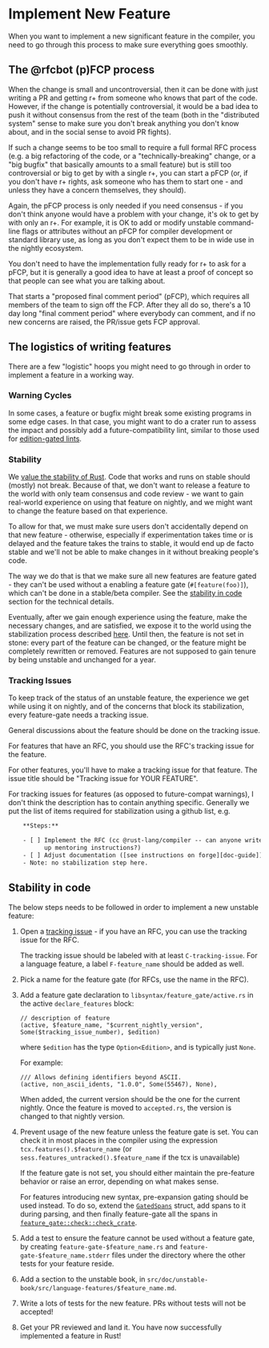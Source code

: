 # Implement New Feature

When you want to implement a new significant feature in the compiler,
you need to go through this process to make sure everything goes
smoothly.

## The @rfcbot (p)FCP process

When the change is small and uncontroversial, then it can be done
with just writing a PR and getting r+ from someone who knows that
part of the code. However, if the change is potentially controversial,
it would be a bad idea to push it without consensus from the rest
of the team (both in the "distributed system" sense to make sure
you don't break anything you don't know about, and in the social
sense to avoid PR fights).

If such a change seems to be too small to require a full formal RFC
process (e.g. a big refactoring of the code, or a
"technically-breaking" change, or a "big bugfix" that basically
amounts to a small feature) but is still too controversial or
big to get by with a single r+, you can start a pFCP (or, if you
don't have r+ rights, ask someone who has them to start one - and
unless they have a concern themselves, they should).

Again, the pFCP process is only needed if you need consensus - if you
don't think anyone would have a problem with your change, it's ok to
get by with only an r+. For example, it is OK to add or modify
unstable command-line flags or attributes without an pFCP for
compiler development or standard library use, as long as you don't
expect them to be in wide use in the nightly ecosystem.

You don't need to have the implementation fully ready for r+ to ask
for a pFCP, but it is generally a good idea to have at least a proof
of concept so that people can see what you are talking about.

That starts a "proposed final comment period" (pFCP), which requires
all members of the team to sign off the FCP. After they all do so,
there's a 10 day long "final comment period" where everybody can comment,
and if no new concerns are raised, the PR/issue gets FCP approval.

## The logistics of writing features

There are a few "logistic" hoops you might need to go through in
order to implement a feature in a working way.

### Warning Cycles

In some cases, a feature or bugfix might break some existing programs
in some edge cases. In that case, you might want to do a crater run
to assess the impact and possibly add a future-compatibility lint,
similar to those used for
[edition-gated lints](diagnostics.md#edition-gated-lints).

### Stability

We [value the stability of Rust]. Code that works and runs on stable
should (mostly) not break. Because of that, we don't want to release
a feature to the world with only team consensus and code review -
we want to gain real-world experience on using that feature on nightly,
and we might want to change the feature based on that experience.

To allow for that, we must make sure users don't accidentally depend
on that new feature - otherwise, especially if experimentation takes
time or is delayed and the feature takes the trains to stable,
it would end up de facto stable and we'll not be able to make changes
in it without breaking people's code.

The way we do that is that we make sure all new features are feature
gated - they can't be used without a enabling a feature gate
(`#[feature(foo)]`), which can't be done in a stable/beta compiler.
See the [stability in code] section for the technical details.

Eventually, after we gain enough experience using the feature,
make the necessary changes, and are satisfied, we expose it to
the world using the stabilization process described [here].
Until then, the feature is not set in stone: every part of the
feature can be changed, or the feature might be completely
rewritten or removed. Features are not supposed to gain tenure
by being unstable and unchanged for a year.

<a name = "tracking-issue"></a>
###  Tracking Issues

To keep track of the status of an unstable feature, the
experience we get while using it on nightly, and of the
concerns that block its stabilization, every feature-gate
needs a tracking issue.

General discussions about the feature should be done on
the tracking issue.

For features that have an RFC, you should use the RFC's
tracking issue for the feature.

For other features, you'll have to make a tracking issue
for that feature. The issue title should be "Tracking issue
for YOUR FEATURE".

For tracking issues for features (as opposed to future-compat
warnings), I don't think the description has to contain
anything specific. Generally we put the list of items required
for stabilization using a github list, e.g.

```txt
    **Steps:**

    - [ ] Implement the RFC (cc @rust-lang/compiler -- can anyone write
          up mentoring instructions?)
    - [ ] Adjust documentation ([see instructions on forge][doc-guide])
    - Note: no stabilization step here.
```

<a name="stability-in-code"></a>
##  Stability in code

The below steps needs to be followed in order to implement
a new unstable feature:

1. Open a [tracking issue] -
   if you have an RFC, you can use the tracking issue for the RFC.

   The tracking issue should be labeled with at least `C-tracking-issue`.
   For a language feature, a label `F-feature_name` should be added as well.

2. Pick a name for the feature gate (for RFCs, use the name
   in the RFC).

3. Add a feature gate declaration to `libsyntax/feature_gate/active.rs`
   in the active `declare_features` block:

   ```rust,ignore
   // description of feature
   (active, $feature_name, "$current_nightly_version", Some($tracking_issue_number), $edition)
   ```

   where `$edition` has the type `Option<Edition>`, and is typically
   just `None`.

   For example:

   ```rust,ignore
   /// Allows defining identifiers beyond ASCII.
   (active, non_ascii_idents, "1.0.0", Some(55467), None),
   ```

   When added, the current version should be the one for the current nightly.
   Once the feature is moved to `accepted.rs`, the version is changed to that nightly version.

4. Prevent usage of the new feature unless the feature gate is set.
   You can check it in most places in the compiler using the
   expression `tcx.features().$feature_name` (or
   `sess.features_untracked().$feature_name` if the
   tcx is unavailable)

    If the feature gate is not set, you should either maintain
    the pre-feature behavior or raise an error, depending on
    what makes sense.

   For features introducing new syntax, pre-expansion gating should be used instead.
   To do so, extend the [`GatedSpans`] struct, add spans to it during parsing,
   and then finally feature-gate all the spans in [`feature_gate::check::check_crate`].

5. Add a test to ensure the feature cannot be used without
   a feature gate, by creating `feature-gate-$feature_name.rs`
   and `feature-gate-$feature_name.stderr` files under the
   directory where the other tests for your feature reside.

6. Add a section to the unstable book, in
   `src/doc/unstable-book/src/language-features/$feature_name.md`.

7. Write a lots of tests for the new feature.
   PRs without tests will not be accepted!

8. Get your PR reviewed and land it. You have now successfully
   implemented a feature in Rust!

[`GatedSpans`]: https://doc.rust-lang.org/nightly/nightly-rustc/syntax/sess/struct.GatedSpans.html
[`feature_gate::check::check_crate`]: https://doc.rust-lang.org/nightly/nightly-rustc/syntax/feature_gate/check/fn.check_crate.html
[value the stability of Rust]: https://github.com/rust-lang/rfcs/blob/master/text/1122-language-semver.md
[stability in code]: #stability-in-code
[here]: https://rust-lang.github.io/rustc-guide/stabilization_guide.html
[tracking issue]: #tracking-issue
